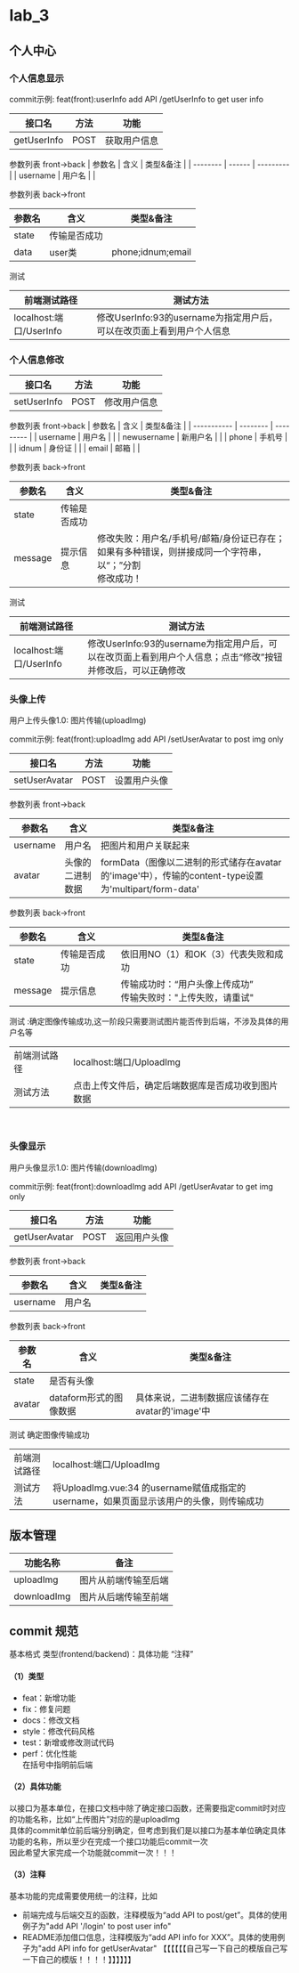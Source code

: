 # lab_3

## 个人中心

### 个人信息显示

commit示例: feat(front):userInfo add API /getUserInfo to get user info

| 接口名      | 方法 | 功能         |
| ----------- | ---- | ------------ |
| getUserInfo | POST | 获取用户信息 |

参数列表 front->back
| 参数名   | 含义   | 类型&备注 |
| -------- | ------ | --------- |
| username | 用户名 |           |

参数列表 back->front

| 参数名 | 含义         | 类型&备注         |
| ------ | ------------ | ----------------- |
| state  | 传输是否成功 |                   |
| data   | user类       | phone;idnum;email |

测试

| 前端测试路径            | 测试方法                                                     |
| ----------------------- | ------------------------------------------------------------ |
| localhost:端口/UserInfo | 修改UserInfo:93的username为指定用户后，可以在改页面上看到用户个人信息 |



### 个人信息修改


| 接口名      | 方法 | 功能         |
| ----------- | ---- | ------------ |
| setUserInfo | POST | 修改用户信息 |

参数列表 front->back
| 参数名      | 含义     | 类型&备注 |
| ----------- | -------- | --------- |
| username    | 用户名   |           |
| newusername | 新用户名 |           |
| phone       | 手机号   |           |
| idnum       | 身份证   |           |
| email       | 邮箱     |           |

参数列表 back->front

| 参数名  | 含义         | 类型&备注                                                    |
| ------- | ------------ | ------------------------------------------------------------ |
| state   | 传输是否成功 |                                                              |
| message | 提示信息     | 修改失败：用户名/手机号/邮箱/身份证已存在；如果有多种错误，则拼接成同一个字符串，以“；”分割<br>修改成功！ |

测试


| 前端测试路径            | 测试方法                                                     |
| ----------------------- | ------------------------------------------------------------ |
| localhost:端口/UserInfo | 修改UserInfo:93的username为指定用户后，可以在改页面上看到用户个人信息；点击“修改”按钮并修改后，可以正确修改 |



### 头像上传

用户上传头像1.0: 图片传输(uploadImg)

commit示例: feat(front):uploadImg add API /setUserAvatar to post img only   

| 接口名        | 方法 | 功能         |
| ------------- | ---- | ------------ |
| setUserAvatar | POST | 设置用户头像 |

参数列表 front->back

| 参数名   | 含义             | 类型&备注                                                    |
| -------- | ---------------- | ------------------------------------------------------------ |
| username | 用户名           | 把图片和用户关联起来                                         |
| avatar   | 头像的二进制数据 | formData（图像以二进制的形式储存在avatar的'image'中），传输的content-type设置为'multipart/form-data' |

参数列表 back->front


|  参数名  |  含义  |  类型&备注  |
| ---------- | ---------- | -------- |
|  state  |  传输是否成功  | 依旧用NO（1）和OK（3）代表失败和成功 |
|  message  |  提示信息  | 传输成功时：“用户头像上传成功”<br> 传输失败时："上传失败，请重试"   |

 测试 :确定图像传输成功,这一阶段只需要测试图片能否传到后端，不涉及具体的用户名等

|    |                                                    |
| ---------- | ---------- |
|  前端测试路径  |  localhost:端口/UploadImg  |
|  测试方法  |  点击上传文件后，确定后端数据库是否成功收到图片数据  |

<br>

### 头像显示
用户头像显示1.0: 图片传输(downloadImg)

commit示例: feat(front):downloadImg add API /getUserAvatar to get img only  

| 接口名        | 方法 | 功能         |
| ------------- | ---- | ------------ |
| getUserAvatar | POST | 返回用户头像 |

参数列表 front->back

|  参数名  |  含义  |  类型&备注  |
| ---------- | ---------- | -------- |
|  username  |  用户名  |    |

参数列表 back->front

| 参数名 | 含义                   | 类型&备注                                       |
| ------ | ---------------------- | ----------------------------------------------- |
| state  | 是否有头像             |                                                 |
| avatar | dataform形式的图像数据 | 具体来说，二进制数据应该储存在avatar的'image'中 |


 测试 确定图像传输成功

|    |    |  
| ---------- | ---------- | 
|  前端测试路径  |  localhost:端口/UploadImg  |    
|  测试方法  |  将UploadImg.vue:34 的username赋值成指定的username，如果页面显示该用户的头像，则传输成功  | 



## 版本管理

|   功能名称   |  备注  |  
| ---------- | ---------- | 
|  uploadImg  | 图片从前端传输至后端 |  
|  downloadImg  | 图片从后端传输至前端 |  





## commit 规范
基本格式 类型(frontend/backend)：具体功能 “注释”

#### （1）类型
- feat：新增功能
- fix：修复问题
- docs：修改文档
- style：修改代码风格
- test：新增或修改测试代码
- perf：优化性能
<br>在括号中指明前后端
#### （2）具体功能
以接口为基本单位，在接口文档中除了确定接口函数，还需要指定commit时对应的功能名称，比如“上传图片”对应的是uploadImg<br>
具体的commit单位前后端分别确定，但考虑到我们是以接口为基本单位确定具体功能的名称，所以至少在完成一个接口功能后commit一次<br>
因此希望大家完成一个功能就commit一次！！！
#### （3）注释
基本功能的完成需要使用统一的注释，比如
- 前端完成与后端交互的函数，注释模版为“add API to post/get”。具体的使用例子为"add API '/login' to post user info"
- README添加借口信息，注释模版为“add API info for XXX”。具体的使用例子为"add API info for getUserAvatar"
【【【【【【自己写一下自己的模版自己写一下自己的模版！！！！】】】】】】

